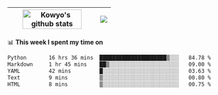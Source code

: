 | <a href="https://github.com/anuraghazra/github-readme-stats"><img width="85%" src="https://github-readme-stats.vercel.app/api?username=kowyo&show_icons=true&hide_border=true&theme=transparent" alt="Kowyo's github stats" /></a> | <a href="https://github.com/anuraghazra/github-readme-stats"><img align="center" src="https://github-readme-stats.vercel.app/api/top-langs/?username=kowyo&exclude_repo=Engineering-Competition-Robot,mobile-robot&hide=c,assembly,shaderlab,hlsl,mathematica,cmake&layout=compact&hide_border=true&theme=transparent" /></a> |
| ------------- | ------------- |

📊 **This week I spent my time on**
<!--START_SECTION:waka-->

```txt
Python       16 hrs 36 mins  █████████████████████▒░░░   84.78 %
Markdown     1 hr 45 mins    ██▒░░░░░░░░░░░░░░░░░░░░░░   09.00 %
YAML         42 mins         █░░░░░░░░░░░░░░░░░░░░░░░░   03.63 %
Text         9 mins          ▒░░░░░░░░░░░░░░░░░░░░░░░░   00.80 %
HTML         8 mins          ▒░░░░░░░░░░░░░░░░░░░░░░░░   00.75 %
```

<!--END_SECTION:waka-->
